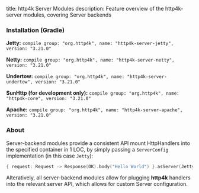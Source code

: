 title: http4k Server Modules
description: Feature overview of the http4k-server modules, covering Server backends

### Installation (Gradle)
**Jetty:** ```compile group: "org.http4k", name: "http4k-server-jetty", version: "3.21.0"```

**Netty:** ```compile group: "org.http4k", name: "http4k-server-netty", version: "3.21.0"```

**Undertow:** ```compile group: "org.http4k", name: "http4k-server-undertow", version: "3.21.0"```

**SunHttp (for development only):** ```compile group: "org.http4k", name: "http4k-core", version: "3.21.0"```

**Apache:** ```compile group: "org.http4k", name: "http4k-server-apache", version: "3.21.0"```

### About
Server-backend modules provide a consistent API mount HttpHandlers into the specified container in 1 LOC, by simply passing a `ServerConfig` implementation (in this case `Jetty`):

```kotlin
{ request: Request -> Response(OK).body("Hello World") }.asServer(Jetty(8000)).start().block()
```
Alteratively, all server-backend modules allow for plugging **http4k** handlers into the relevant server API, which allows for custom Server configuration.
